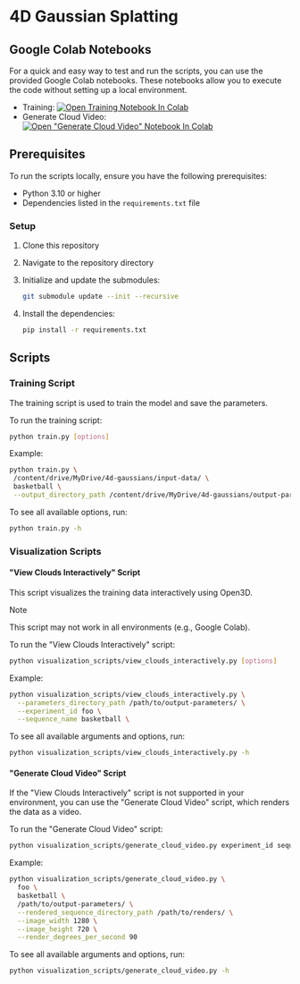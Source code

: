 # 4D Gaussian Splatting

## Google Colab Notebooks

For a quick and easy way to test and run the scripts,
you can use the provided Google Colab notebooks.
These notebooks allow you to execute the code without setting up a local environment.

- Training: [![Open Training Notebook In Colab](https://colab.research.google.com/assets/colab-badge.svg)](https://colab.research.google.com/github/bryanboateng/4d-gaussian-splatting/blob/main/google_colab_runners/training.ipynb)
- Generate Cloud Video: [![Open "Generate Cloud Video" Notebook In Colab](https://colab.research.google.com/assets/colab-badge.svg)](https://colab.research.google.com/github/bryanboateng/4d-gaussian-splatting/blob/main/google_colab_runners/generate_cloud_video.ipynb)

## Prerequisites

To run the scripts locally, ensure you have the following prerequisites:

- Python 3.10 or higher
- Dependencies listed in the `requirements.txt` file

### Setup

1. Clone this repository
1. Navigate to the repository directory
1. Initialize and update the submodules:

   ```bash
   git submodule update --init --recursive
   ```

1. Install the dependencies:

   ```bash
   pip install -r requirements.txt
   ```

## Scripts

### Training Script

The training script is used to train the model and save the parameters.

To run the training script:

```bash
python train.py [options]
```

Example:

```bash
python train.py \
 /content/drive/MyDrive/4d-gaussians/input-data/ \
 basketball \
 --output_directory_path /content/drive/MyDrive/4d-gaussians/output-parameters/ \
```

To see all available options, run:

```bash
python train.py -h
```

### Visualization Scripts

#### "View Clouds Interactively" Script

This script visualizes the training data interactively using Open3D.
> [!NOTE]
> This script may not work in all environments (e.g., Google Colab).

To run the "View Clouds Interactively" script:

```bash
python visualization_scripts/view_clouds_interactively.py [options]
```

Example:

```bash
python visualization_scripts/view_clouds_interactively.py \
  --parameters_directory_path /path/to/output-parameters/ \
  --experiment_id foo \
  --sequence_name basketball \
```

To see all available arguments and options, run:

```bash
python visualization_scripts/view_clouds_interactively.py -h
```

#### "Generate Cloud Video" Script

If the "View Clouds Interactively" script is not supported in your environment,
you can use the "Generate Cloud Video" script, which renders the data as a video.

To run the "Generate Cloud Video" script:

```bash
python visualization_scripts/generate_cloud_video.py experiment_id sequence_name parameters_directory_path [options]
```

Example:

```bash
python visualization_scripts/generate_cloud_video.py \
  foo \
  basketball \
  /path/to/output-parameters/ \
  --rendered_sequence_directory_path /path/to/renders/ \
  --image_width 1280 \
  --image_height 720 \
  --render_degrees_per_second 90
```

To see all available arguments and options, run:

```bash
python visualization_scripts/generate_cloud_video.py -h
```
